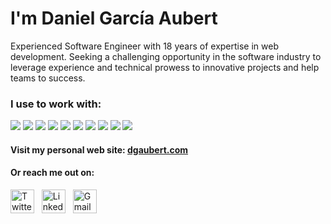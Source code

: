 # I'm Daniel García Aubert

Experienced Software Engineer with 18 years of expertise in web development. Seeking a challenging opportunity in the software industry to leverage experience and technical prowess to innovative projects and help teams to success.

### I use to work with:

<p align="left">
<a href="https://github.com/harish-sethuraman/readme-components"><img  src="https://readme-components.vercel.app/api?component=logo&fill=f6f8fa&logo=typescript&svgfill=3178c6&textfill=222222"></a>
<a href="https://github.com/harish-sethuraman/readme-components"><img  src="https://readme-components.vercel.app/api?component=logo&fill=f6f8fa&logo=javascript&svgfill=f7df1e&textfill=222222""></a>
<a href="https://github.com/harish-sethuraman/readme-components"><img  src="https://readme-components.vercel.app/api?component=logo&fill=f6f8fa&logo=node.js&svgfill=339933&textfill=222222""></a>
<a href="https://github.com/harish-sethuraman/readme-components"><img  src="https://readme-components.vercel.app/api?component=logo&fill=f6f8fa&logo=vue.js&svgfill=4fc08d&textfill=222222""></a>
<a href="https://github.com/harish-sethuraman/readme-components"><img  src="https://readme-components.vercel.app/api?component=logo&fill=f6f8fa&logo=deno&svgfill=000000&textfill=222222""></a>
<a href="https://github.com/harish-sethuraman/readme-components"><img  src="https://readme-components.vercel.app/api?component=logo&fill=f6f8fa&logo=postgresql&svgfill=4169e1&textfill=222222""></a>
<a href="https://github.com/harish-sethuraman/readme-components"><img  src="https://readme-components.vercel.app/api?component=logo&fill=f6f8fa&logo=redis&svgfill=dc382d&textfill=222222""></a>
<a href="https://github.com/harish-sethuraman/readme-components"><img  src="https://readme-components.vercel.app/api?component=logo&fill=f6f8fa&logo=googlecloud&svgfill=4285F4&textfill=222222""></a>
<a href="https://github.com/harish-sethuraman/readme-components"><img  src="https://readme-components.vercel.app/api?component=logo&fill=f6f8fa&logo=git&svgfill=f1502f&textfill=222222""></a>
<a href="https://github.com/harish-sethuraman/readme-components"><img  src="https://readme-components.vercel.app/api?component=logo&fill=f6f8fa&logo=rust&svgfill=000000&textfill=222222""></a>
</p>

#### Visit my personal web site: [dgaubert.com](https://dgaubert.com)

#### Or reach me out on:

<a href="https://twitter.com/danigaubert"><img alt="Twitter" width="38px" src="https://cdn.jsdelivr.net/npm/simple-icons@v3/icons/twitter.svg"/></a> &nbsp;
<a href="https://www.linkedin.com/in/danielgarciaaubert/"><img alt="LinkedIn" width="38px" src="https://cdn.jsdelivr.net/npm/simple-icons@v3/icons/linkedin.svg"/></a> &nbsp;
<a href="mailto:danielgarciaaubert@gmail.com"><img alt="Gmail" width="38px" src="https://cdn.jsdelivr.net/npm/simple-icons@3.12.2/icons/gmail.svg"/></a>
